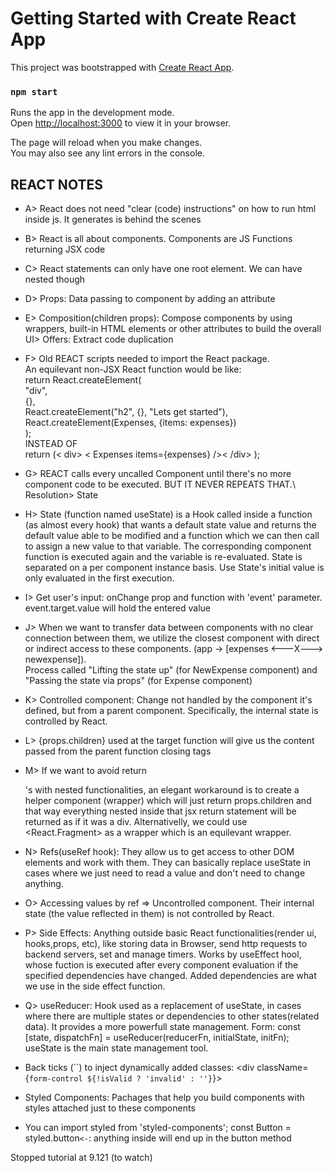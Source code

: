 # Getting Started with Create React App

This project was bootstrapped with [Create React App](https://github.com/facebook/create-react-app).

### `npm start`

Runs the app in the development mode.\
Open [http://localhost:3000](http://localhost:3000) to view it in your browser.

The page will reload when you make changes.\
You may also see any lint errors in the console.

## REACT NOTES

- A> React does not need "clear (code) instructions" on how to run html inside js. It generates is behind the scenes
- B> React is all about components. Components are JS Functions returning JSX code
- C> React statements can only have one root element. We can have nested though
- D> Props: Data passing to component by adding an attribute
- E> Composition(children props): Compose components by using wrappers, built-in HTML elements or other attributes to build the overall UI> Offers: Extract code duplication
- F> Old REACT scripts needed to import the React package. \
An equilevant non-JSX React function would be like: \
  return React.createElement( \
    "div", \
    {}, \
    React.createElement("h2", {}, "Lets get started"), \
    React.createElement(Expenses, {items: expenses}) \
  ); \
INSTEAD OF \
  return (< div> < Expenses items={expenses} />< /div> );
- G> REACT calls every uncalled Component until there's no more component code to be executed. BUT IT NEVER REPEATS THAT.\ Resolution> State
- H> State (function named useState) is a Hook called inside a function (as almost every hook) that wants a default state value and returns the default value able to be modified and a function which we can then call to assign a new value to that variable. The corresponding component function is executed again and the variable is re-evaluated. State is separated on a per component instance basis. Use State's initial value is only evaluated in the first execution.
- I> Get user's input: onChange prop and function with 'event' parameter. event.target.value will hold the entered value
- J> When we want to transfer data between components with no clear connection between them, we utilize the closest component with direct or indirect access to these components. (app -> [expenses <---X---> newexpense]). \
Process called "Lifting the state up" (for NewExpense component) and "Passing the state via props" (for Expense component)
- K> Controlled component: Change not handled by the component it's defined, but from a parent component. Specifically, the internal state is controlled by React.
- L> {props.children} used at the target function will give us the content passed from the parent function closing tags
- M> If we want to avoid return <div>'s with nested functionalities, an elegant workaround is to create a helper component (wrapper) which will just return props.children and that way everything nested inside that jsx return statement will be returned as if it was a div. Alternativelly, we could use <React.Fragment> as a wrapper which is an equilevant wrapper.
- N> Refs(useRef hook): They allow us to get access to other DOM elements and work with them. They can basically replace useState in cases where we just need to read a value and don't need to change anything.
- O> Accessing values by ref => Uncontrolled component. Their internal state (the value reflected in them) is not controlled by React.
- P> Side Effects: Anything outside basic React functionalities(render ui, hooks,props, etc), like storing data in Browser, send http requests to backend servers, set and manage timers. Works by useEffect hool, whose fuction is executed after every component evaluation if the specified dependencies have changed. Added dependencies are what we use in the side effect function.
- Q> useReducer: Hook used as a replacement of useState, in cases where there are multiple states or dependencies to other states(related data). It provides a more powerfull state management. Form: const [state, dispatchFn] = useReducer(reducerFn, initialState, initFn); useState is the main state management tool.
 

- Back ticks (``) to inject dynamically added classes: <div className={`form-control ${!isValid ? 'invalid' : ''}`}>
- Styled Components: Pachages that help you build components with styles attached just to these components
- You can import styled from 'styled-components'; const Button = styled.button`` <- ``: anything inside will end up in the button method

Stopped tutorial at 9.121 (to watch)